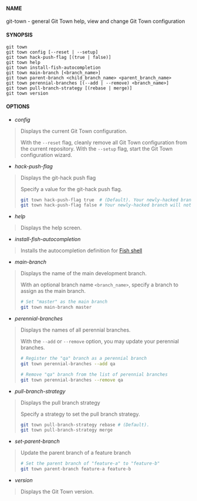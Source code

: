 #### NAME

git-town - general Git Town help, view and change Git Town configuration


#### SYNOPSIS

```
git town
git town config [--reset | --setup]
git town hack-push-flag [(true | false)]
git town help
git town install-fish-autocompletion
git town main-branch [<branch_name>]
git town parent-branch <child_branch_name> <parent_branch_name>
git town perennial-branches [(--add | --remove) <branch_name>]
git town pull-branch-strategy [(rebase | merge)]
git town version
```


#### OPTIONS

* *config*
> Displays the current Git Town configuration.
>
> With the `--reset` flag, cleanly remove all Git Town configuration from the current repository.
> With the `--setup` flag, start the Git Town configuration wizard.

* *hack-push-flag*
> Displays the git-hack push flag
>
> Specify a value for the git-hack push flag.
> ```bash
> git town hack-push-flag true  # (Default). Your newly-hacked branch will be pushed upon creation.
> git town hack-push-flag false # Your newly-hacked branch will not be pushed upon creation.
> ```

* *help*
> Displays the help screen.

* *install-fish-autocompletion*
> Installs the autocompletion definition for [Fish shell](http://fishshell.com)

* *main-branch*
> Displays the name of the main development branch.
>
> With an optional branch name `<branch_name>`, specify a branch to assign as the main branch.
> ```bash
> # Set "master" as the main branch
> git town main-branch master
> ```

* *perennial-branches*
> Displays the names of all perennial branches.
>
> With the `--add` or `--remove` option, you may update your perennial branches.
> ```bash
> # Register the "qa" branch as a perennial branch
> git town perennial-branches --add qa
>
> # Remove "qa" branch from the list of perennial branches
> git town perennial-branches --remove qa
> ```

* *pull-branch-strategy*
> Displays the pull branch strategy
>
> Specify a strategy to set the pull branch strategy.
> ```bash
> git town pull-branch-strategy rebase # (Default).
> git town pull-branch-strategy merge
> ```

* *set-parent-branch*
> Update the parent branch of a feature branch
>
> ```bash
> # Set the parent branch of "feature-a" to "feature-b"
> git town parent-branch feature-a feature-b
> ```

* *version*
> Displays the Git Town version.
